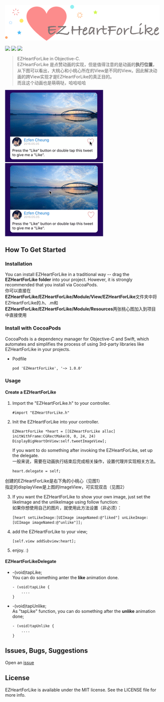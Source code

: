 ![](logo.png)
    
    
![](https://img.shields.io/badge/license-MIT-blue.svg?style=flat)
![](https://img.shields.io/badge/CocoaPods-v0.0.1-green.svg?style=flat)
![](https://img.shields.io/badge/platform-iOS-red.svg?style=flat)
> EZHeartForLike in Objective-C.    
> EZHeartForLike 是点赞动画的实现，但是值得注意的是动画的**执行位置**，从下图可以看出，大桃心和小桃心所在的View是不同的View。因此解决动画的跨View实现才是EZHeartForLike的真正目的。    
> 而且这个动画也是萌萌哒，哈哈哈哈

![](single.gif)
![](double.gif)


## How To Get Started

### Installation

You can install EZHeartForLike in a traditional way -- drag the **EZHeartForLike folder** into your project. However, it is strongly recommended that you install via CocoaPods.    
你可以直接在 **EZHeartForLike/EZHeartForLike/Module/View/EZHeartForLike**文件夹中将EZHeartForLike的.h、.m和**EZHeartForLike/EZHeartForLike/Module/Resources**两张桃心图加入到项目中直接使用

### Install with CocoaPods

CocoaPods is a dependency manager for Objective-C and Swift, which automates and simplifies the process of using 3rd-party libraries like EZHeartForLike in your projects.

* Podfile

	```           
	pod 'EZHeartForLike', '~> 1.0.0'
	```
	

### Usage

#### Create a EZHeartForLike

1. Import the "EZHeartForLike.h" to your controller.
    
    ``` 
    #import "EZHeartForLike.h"
    ```
    
2. Init the EZHeartForLike into your controller.

    ```
    EZHeartForLike *heart = [[EZHeartForLike alloc] initWithFrame:CGRectMake(0, 0, 24, 24) DisplayBigHeartOnView:self.tweetImageView];    
    ```
   If you want to do something after invoking the EZHeartForLike, set up the delegate.    
   一般来说，需要在动画执行结束后完成相关操作，设置代理并实现相关方法。
    
    ```
    heart.delegate = self;
    ```
创建的EZHeartForLike是右下角的小桃心（见图1）    
指定的displayView是上图的ImageView，可实现双击（见图2）

3. If you want the EZHeartForLike to show your own image, just set the likeImage and the unlikeImage using follow function:     
如果你想使用自己的图片，就使用此方法设置（非必须）：   
 
    ```
    [heart setLikeImage:[UIImage imageNamed:@"liked"] unLikeImage:[UIImage imageNamed:@"unlike"]];
    ```    


4. add the EZHeartForLike to your view;

    ```
    [self.view addSubview:heart];
    ```
    
5. enjoy.  :)

#### EZHeartForLikeDelegate

* -(void)tapLike;    
    You can do something anter the **like** animation done.    
    
    ```
    - (void)tapLike {    
        ....
    }
    ```

* -(void)tapUnlike;    
	As "tapLike" function, you can do something after the **unlike** animation done;
    
    ```
    - (void)tapUnlike {    
        ....
    }
    ```

## Issues, Bugs, Suggestions

Open an [issue](https://github.com/Ezfen/EZHeartForLike/issues)

## License

EZHeartForLike is available under the MIT license. See the LICENSE file for more info.